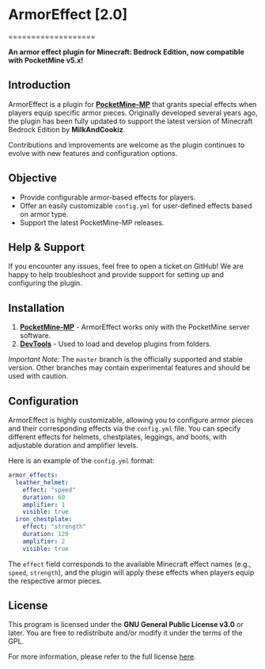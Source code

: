 # ArmorEffect [2.0]
===================

__An armor effect plugin for Minecraft: Bedrock Edition, now compatible with PocketMine v5.x!__


## Introduction
ArmorEffect is a plugin for **[PocketMine-MP](https://github.com/pmmp/PocketMine-MP)** that grants special effects when players equip specific armor pieces. Originally developed several years ago, the plugin has been fully updated to support the latest version of Minecraft Bedrock Edition by **MilkAndCookiz**.

Contributions and improvements are welcome as the plugin continues to evolve with new features and configuration options.


## Objective
* Provide configurable armor-based effects for players.
* Offer an easily customizable `config.yml` for user-defined effects based on armor type.
* Support the latest PocketMine-MP releases.


## Help & Support
If you encounter any issues, feel free to open a ticket on GitHub! We are happy to help troubleshoot and provide support for setting up and configuring the plugin.

## Installation
1. **[PocketMine-MP](https://github.com/pmmp/PocketMine-MP)** - ArmorEffect works only with the PocketMine server software.
2. **[DevTools](https://github.com/pmmp/PocketMine-DevTools)** - Used to load and develop plugins from folders.

*Important Note:* 
The `master` branch is the officially supported and stable version. Other branches may contain experimental features and should be used with caution.

## Configuration
ArmorEffect is highly customizable, allowing you to configure armor pieces and their corresponding effects via the `config.yml` file. You can specify different effects for helmets, chestplates, leggings, and boots, with adjustable duration and amplifier levels.

Here is an example of the `config.yml` format:

```yaml
armor_effects:
  leather_helmet:
    effect: "speed"
    duration: 60
    amplifier: 1
    visible: true
  iron_chestplate:
    effect: "strength"
    duration: 120
    amplifier: 2
    visible: true
```

The `effect` field corresponds to the available Minecraft effect names (e.g., `speed`, `strength`), and the plugin will apply these effects when players equip the respective armor pieces.

## License
This program is licensed under the **GNU General Public License v3.0** or later. You are free to redistribute and/or modify it under the terms of the GPL.

For more information, please refer to the full license [here](http://www.gnu.org/licenses/gpl-3.0.html).
